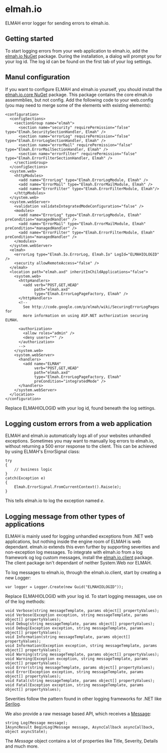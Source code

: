 elmah.io======ELMAH error logger for sending errors to elmah.io.Getting started-----------------To start logging errors from your web application to elmah.io, add the [elmah.io NuGet](http://www.nuget.org/packages/elmah.io/) package. During the installation, a dialog will prompt you for your log id. The log id can be found on the first tab of your log settings.Manul configuration-----------------------If you want to configure ELMAH and elmah.io yourself, you should install the [elmah.io.core NuGet](http://www.nuget.org/packages/elmah.io.core/) package. This package contains the core elmah.io assemmblies, but not config. Add the following code to your web.config (you may need to merge some of the elements with existing elements):    <configuration>      <configSections>        <sectionGroup name="elmah">          <section name="security" requirePermission="false" type="Elmah.SecuritySectionHandler, Elmah" />          <section name="errorLog" requirePermission="false" type="Elmah.ErrorLogSectionHandler, Elmah" />          <section name="errorMail" requirePermission="false" type="Elmah.ErrorMailSectionHandler, Elmah" />          <section name="errorFilter" requirePermission="false" type="Elmah.ErrorFilterSectionHandler, Elmah" />        </sectionGroup>      </configSections>      <system.web>        <httpModules>          <add name="ErrorLog" type="Elmah.ErrorLogModule, Elmah" />          <add name="ErrorMail" type="Elmah.ErrorMailModule, Elmah" />          <add name="ErrorFilter" type="Elmah.ErrorFilterModule, Elmah"/>        </httpModules>      </system.web>      <system.webServer>        <validation validateIntegratedModeConfiguration="false" />        <modules>          <add name="ErrorLog" type="Elmah.ErrorLogModule, Elmah" preCondition="managedHandler" />          <add name="ErrorMail" type="Elmah.ErrorMailModule, Elmah" preCondition="managedHandler" />          <add name="ErrorFilter" type="Elmah.ErrorFilterModule, Elmah" preCondition="managedHandler" />        </modules>      </system.webServer>      <elmah>        <errorLog type="Elmah.Io.ErrorLog, Elmah.Io" LogId="ELMAHIOLOGID" />        <security allowRemoteAccess="false" />      </elmah>      <location path="elmah.axd" inheritInChildApplications="false">        <system.web>          <httpHandlers>            <add verb="POST,GET,HEAD"                  path="elmah.axd"                  type="Elmah.ErrorLogPageFactory, Elmah" />          </httpHandlers>          <!--             See http://code.google.com/p/elmah/wiki/SecuringErrorLogPages for             more information on using ASP.NET authorization securing ELMAH.              <authorization>            <allow roles="admin" />            <deny users="*" />            </authorization>          -->          </system.web>        <system.webServer>          <handlers>            <add name="ELMAH"                 verb="POST,GET,HEAD"                 path="elmah.axd"                  type="Elmah.ErrorLogPageFactory, Elmah"                 preCondition="integratedMode" />          </handlers>        </system.webServer>      </location>    </configuration>Replace ELMAHIOLOGID with your log id, found beneath the log settings.Logging custom errors from a web application---------------------------------------------------ELMAH and elmah.io automatically logs all of your websites unhandled exceptions. Sometimes you may want to manually log errors to elmah.io, without returning a 500 error response to the client. This can be achieved by using ELMAH's ErrorSignal class:    try     {        // business logic    }    catch(Exception e)    {        Elmah.ErrorSignal.FromCurrentContext().Raise(e);    }This tells elmah.io to log the exception named *e*.Logging message from other types of applications--------------------------------------------------------ELMAH is mainly used for logging unhandled exceptions from .NET web applications, but nothing inside the engine room of ELMAH is web dependant. elmah.io extends this even further by supporting severities and non-exception log messages. To integrate with elmah.io from a log framework og log custom messages, install the [elmah.io.client](http://www.nuget.org/packages/elmah.io.client) package. The client package isn't dependant of neither System.Web nor ELMAH.To log messages to elmah.io, through the elmah.io.client, start by creating a new Logger:    var logger = Logger.Create(new Guid("ELMAHIOLOGID"));Replace ELMAHIOLOGID with your log id. To start logging messages, use on of the log methods:    void Verbose(string messageTemplate, params object[] propertyValues);    void Verbose(Exception exception, string messageTemplate, params object[] propertyValues);    void Debug(string messageTemplate, params object[] propertyValues);    void Debug(Exception exception, string messageTemplate, params object[] propertyValues);    void Information(string messageTemplate, params object[] propertyValues);    void Information(Exception exception, string messageTemplate, params object[] propertyValues);    void Warning(string messageTemplate, params object[] propertyValues);    void Warning(Exception exception, string messageTemplate, params object[] propertyValues);    void Error(string messageTemplate, params object[] propertyValues);    void Error(Exception exception, string messageTemplate, params object[] propertyValues);    void Fatal(string messageTemplate, params object[] propertyValues);    void Fatal(Exception exception, string messageTemplate, params object[] propertyValues);Severities follow the pattern found in other logging frameworks for .NET like [Serilog](http://serilog.net/).We also provide a raw message based API, which receives a [Message](https://github.com/elmahio/elmah.io/blob/apiv2/Elmah.Io.Client/Message.cs):    string Log(Message message);    IAsyncResult BeginLog(Message message, AsyncCallback asyncCallback, object asyncState);The *Message* object contains a lot of properties like Title, Severity, Details and much more.